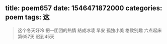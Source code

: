 title: poem657
date: 1546471872000
categories: poem
tags: 这
---
> 这个冬天好冷
把一团团的热情
结成冰凌
早安
孤独小美
格致别趣
六点起床第657天 迟到45天